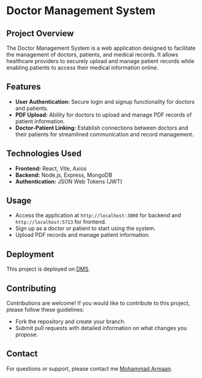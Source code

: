 # Doctor Management System

## Project Overview

The Doctor Management System is a web application designed to facilitate the management of doctors, patients, and medical records. It allows healthcare providers to securely upload and manage patient records while enabling patients to access their medical information online.

## Features

- **User Authentication:** Secure login and signup functionality for doctors and patients.
- **PDF Upload:** Ability for doctors to upload and manage PDF records of patient information.
- **Doctor-Patient Linking:** Establish connections between doctors and their patients for streamlined communication and record management.

## Technologies Used

- **Frontend:** React, Vite, Axios
- **Backend:** Node.js, Express, MongoDB
- **Authentication:** JSON Web Tokens (JWT)


## Usage

- Access the application at `http://localhost:3000` for backend and `http://localhost:5713` for frontend.
- Sign up as a doctor or patient to start using the system.
- Upload PDF records and manage patient information.

## Deployment

This project is deployed on [DMS](https://doctor-patient-system.vercel.app/).

## Contributing

Contributions are welcome! If you would like to contribute to this project, please follow these guidelines:
- Fork the repository and create your branch.
- Submit pull requests with detailed information on what changes you propose.


## Contact

For questions or support, please contact me [Mohammad Armaan](https://mohammadarmaan.netlify.app/).
